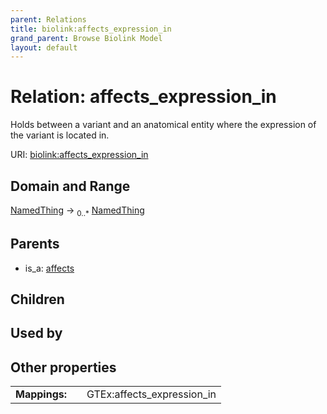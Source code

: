 ```yaml
---
parent: Relations
title: biolink:affects_expression_in
grand_parent: Browse Biolink Model
layout: default
---
```


# Relation: affects_expression_in


Holds between a variant and an anatomical entity where the expression of the variant is located in.

URI: [biolink:affects_expression_in](https://w3id.org/biolink/vocab/affects_expression_in)

## Domain and Range

[NamedThing](NamedThing.md) ->  <sub>0..*</sub> [NamedThing](NamedThing.md)

## Parents

 *  is_a: [affects](affects.md)

## Children


## Used by


## Other properties

|  |  |  |
| --- | --- | --- |
| **Mappings:** | | GTEx:affects_expression_in |

